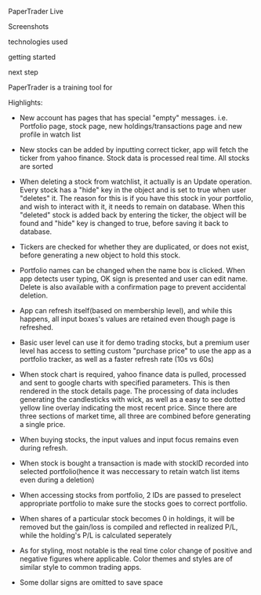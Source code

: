 PaperTrader Live

Screenshots

technologies used

getting started

next step

PaperTrader is a training tool for

Highlights:

- New account has pages that has special "empty" messages. i.e. Portfolio page, stock page, new holdings/transactions page and new profile in watch list

- New stocks can be added by inputting correct ticker, app will fetch the ticker from yahoo finance. Stock data is processed real time. All stocks are sorted

- When deleting a stock from watchlist, it actually is an Update operation. Every stock has a "hide" key in the object and is set to true when user "deletes" it. The reason for this is if you have this stock in your portfolio, and wish to interact with it, it needs to remain on database. When this "deleted" stock is added back by entering the ticker, the object will be found and "hide" key is changed to true, before saving it back to database.

- Tickers are checked for whether they are duplicated, or does not exist, before generating a new object to hold this stock.

- Portfolio names can be changed when the name box is clicked. When app detects user typing, OK sign is presented and user can edit name. Delete is also available with a confirmation page to prevent accidental deletion.

- App can refresh itself(based on membership level), and while this happens, all input boxes's values are retained even though page is refreshed.

- Basic user level can use it for demo trading stocks, but a premium user level has access to setting custom "purchase price" to use the app as a portfolio tracker, as well as a faster refresh rate (10s vs 60s)

- When stock chart is required, yahoo finance data is pulled, processed and sent to google charts with specified parameters. This is then rendered in the stock details page. The processing of data includes generating the candlesticks with wick, as well as a easy to see dotted yellow line overlay indicating the most recent price. Since there are three sections of market time, all three are combined before generating a single price.

- When buying stocks, the input values and input focus remains even during refresh.

- When stock is bought a transaction is made with stockID recorded into selected portfolio(hence it was neccessary to retain watch list items even during a deletion)

- When accessing stocks from portfolio, 2 IDs are passed to preselect appropriate portfolio to make sure the stocks goes to correct portfolio.

- When shares of a particular stock becomes 0 in holdings, it will be removed but the gain/loss is compiled and reflected in realized P/L, while the holding's P/L is calculated seperately

- As for styling, most notable is the real time color change of positive and negative figures where applicable. Color themes and styles are of similar style to common trading apps.

- Some dollar signs are omitted to save space
